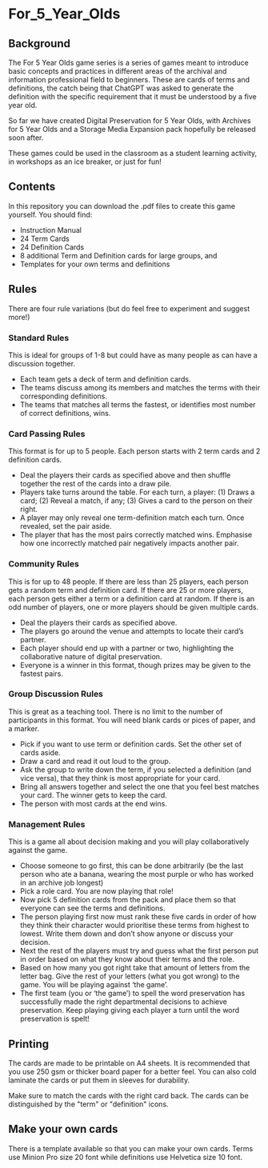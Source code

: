 # For_5_Year_Olds
## Background
The For 5 Year Olds game series is a series of games meant to introduce basic concepts and practices in different areas of the archival and information professional field to beginners.
These are cards of terms and definitions, the catch being that ChatGPT was asked to generate the definition with the specific requirement that it must be understood by a five year old.

So far we have created Digital Preservation for 5 Year Olds, with Archives for 5 Year Olds and a Storage Media Expansion pack hopefully be released soon after.

These games could be used in the classroom as a student learning activity, in workshops as an ice breaker, or just for fun!

## Contents

In this repository you can download the .pdf files to create this game yourself. You should find:
* Instruction Manual
* 24 Term Cards
* 24 Definition Cards
* 8 additional Term and Definition cards for large groups, and
* Templates for your own terms and definitions

## Rules

There are four rule variations (but do feel free to experiment and suggest more!)

### Standard Rules

This is ideal for groups of 1-8 but could have as many people as can have a discussion together.
* Each team gets a deck of term and definition cards.
* The teams discuss among its members and matches the terms with their corresponding definitions.
* The teams that matches all terms the fastest, or identifies most number of correct definitions, wins.

### Card Passing Rules

This format is for up to 5 people. Each person starts with 2 term cards and 2 definition cards. 
* Deal the players their cards as specified above and then shuffle together the rest of the cards into a draw pile.
* Players take turns around the table. For each turn, a player: (1) Draws a card; (2) Reveal a match, if any; (3) Gives a card to the person on their right.
* A player may only reveal one term-definition match each turn. Once revealed, set the pair aside.
* The player that has the most pairs correctly matched wins. Emphasise how one incorrectly matched pair negatively impacts another pair.

### Community Rules

This is for up to 48 people. If there are less than 25 players, each person gets a random term and definition card. If there are 25 or more players, each person gets either a term or a definition card at random. If there is an odd number of players, one or more players should be given multiple cards.
* Deal the players their cards as specified above.
* The players go around the venue and attempts to locate their card’s partner.
* Each player should end up with a partner or two, highlighting the collaborative nature of digital preservation.
* Everyone is a winner in this format, though prizes may be given to the fastest pairs.

### Group Discussion Rules

This is great as a teaching tool. There is no limit to the number of participants in this format. You will need blank cards or pices of paper, and a marker.
* Pick if you want to use term or definition cards. Set the other set of cards aside.
* Draw a card and read it out loud to the group.
* Ask the group to write down the term, if you selected a definition (and vice versa), that they think is most appropriate for your card.
* Bring all answers together and select the one that you feel best matches your card. The winner gets to keep the card.
* The person with most cards at the end wins.

### Management Rules

This is a game all about decision making and you will play collaboratively against the game.
* Choose someone to go first, this can be done arbitrarily (be the last person who ate a banana, wearing the most purple or who has worked in an archive job longest)
* Pick a role card. You are now playing that role!
* Now pick 5 definition cards from the pack and place them so that everyone can see the terms and definitions.
* The person playing first now must rank these five cards in order of how they think their character would prioritise these terms from highest to lowest. Write them down and don’t show anyone or discuss your decision.
* Next the rest of the players must try and guess what the first person put in order based on what they know about their terms and the role.
* Based on how many you got right take that amount of letters from the letter bag. Give the rest of your letters (what you got wrong) to the game. You will be playing against ‘the game’.
* The first team (you or ‘the game’) to spell the word preservation has successfully made the right departmental decisions to achieve preservation. Keep playing giving each player a turn until the word preservation is spelt!

## Printing

The cards are made to be printable on A4 sheets. It is recommended that you use 250 gsm or thicker board paper for a better feel. You can also cold laminate the cards or put them in sleeves for durability.

Make sure to match the cards with the right card back. The cards can be distinguished by the "term" or "definition" icons.

## Make your own cards

There is a template available so that you can make your own cards. Terms use Minion Pro size 20 font while definitions use Helvetica size 10 font.



